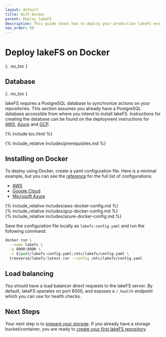 ```yaml
---
layout: default
title: With Docker
parent: Deploy lakeFS
description: This guide shows how to deploy your production lakeFS environment on Docker.
nav_order: 50
---
```

# Deploy lakeFS on Docker
{: .no_toc }

## Database
{: .no_toc }

lakeFS requires a PostgreSQL database to synchronize actions on your repositories.
This section assumes you already have a PostgreSQL database accessible from where you intend to install lakeFS.
Instructions for creating the database can be found on the deployment instructions for [AWS](./aws.md#creating-the-database-on-aws-rds), [Azure](./azure.md#creating-the-database-on-azure-database) and [GCP](./gcp.md#creating-the-database-on-gcp-sql).

{% include toc.html %}

{% include_relative includes/prerequisites.md %}

## Installing on Docker
To deploy using Docker, create a yaml configuration file.
Here is a minimal example, but you can see the [reference](../reference/configuration.md#example-aws-deployment) for the full list of configurations.
<div class="tabs">
<ul>
  <li><a href="#docker-tabs-1">AWS</a></li>
  <li><a href="#docker-tabs-2">Google Cloud</a></li>
  <li><a href="#docker-tabs-3">Microsoft Azure</a></li>
</ul>
<div markdown="1" id="docker-tabs-1">
{% include_relative includes/aws-docker-config.md %}
</div>
<div markdown="1" id="docker-tabs-2">
{% include_relative includes/gcp-docker-config.md %}
</div>
<div markdown="1" id="docker-tabs-3">
{% include_relative includes/azure-docker-config.md %}
</div>
</div>

Save the configuration file locally as `lakefs-config.yaml` and run the following command:

```sh
docker run \
  --name lakefs \
  -p 8000:8000 \
  -v $(pwd)/lakefs-config.yaml:/etc/lakefs/config.yaml \
  treeverse/lakefs:latest run --config /etc/lakefs/config.yaml
```

## Load balancing
You should have a load balancer direct requests to the lakeFS server.
By default, lakeFS operates on port 8000, and exposes a `/_health` endpoint which you can use for health checks.

## Next Steps
Your next step is to [prepare your storage](../setup/storage/index.md). If you already have a storage bucket/container, you are ready to [create your first lakeFS repository](../setup/create-repo.md).
